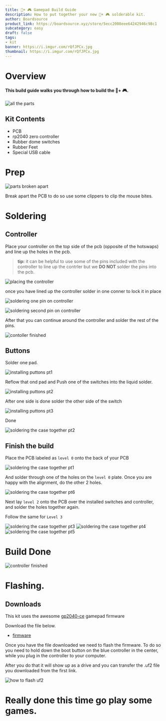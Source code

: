 ```yaml
---
title: 📱+ 🎮 Gamepad Build Guide
description: How to put together your new 📱+ 🎮 solderable kit.
author: Boardsource
product_link: https://boardsource.xyz/store/5ecc2008eee64242946c98c1
subcategory: easy
draft: false
tags: 
- kit
banner: https://i.imgur.com/rQfJPCx.jpg
thumbnail: https://i.imgur.com/rQfJPCx.jpg
---
```

# Overview
#### This build guide walks you through how to build the 📱+ 🎮.

![all the parts](https://i.imgur.com/04DtAWG.jpg)


## Kit Contents
* PCB
* rp2040 zero controller
* Rubber dome switches
* Rubber Feet
* Special USB cable


# Prep
![parts broken apart](https://i.imgur.com/JtGC1qK.jpg)

Break apart the PCB to do so use some clippers to clip the mouse bites.

# Soldering

## Controller 

Place your controller on the top side of the pcb (opposite of the hotswaps) and line up the holes in the pcb. 
> **tip:** it can be helpful to use some of the pins included with the controller to line up the contrler but we **DO NOT** solder the pins into the pcb.

![placing the controller](https://i.imgur.com/GFYKI9b.jpg)

once you have lined up the controller solder in one conner to lock it in place 

![soldering one pin on controller](https://i.imgur.com/UlGWFDL.jpg)

![soldering second pin on controller](https://i.imgur.com/35kZK2f.jpg)

After that you can continue around the controller and solder the rest of the pins.

![contoller finished](https://i.imgur.com/nyWRj08.jpg)

## Buttons

Solder one pad.

![installing puttons pt1](https://i.imgur.com/ppEJNCD.jpg)

Reflow that ond pad and Push one of the switches into the liquid solder.

![installing puttons pt2](https://i.imgur.com/Lz2BGZz.jpg)

After one side is done solder the other side of the switch

![installing puttons pt3](https://i.imgur.com/iGbdQBr.jpg)

Done 

![soldering the case together pt2](https://i.imgur.com/rdBeVqv.jpg)


## Finish the build

Place the PCB labeled as `level 0` onto the back of your PCB

![soldering the case together pt1](https://i.imgur.com/2SxWWA9.jpg)

And solder through one of the holes on the `level 0` plate.
Once you are happy with the alignment, do the other 2 holes. 

![soldering the case together pt6](https://i.imgur.com/XnTv3XA.jpg)

Next lay `level 2` onto the PCB over the installed switches and controller, and solder the holes together again.


Follow the same for `Level 3`

![soldering the case together pt3](https://i.imgur.com/PZ0YJxf.jpg)
![soldering the case together pt4](https://i.imgur.com/DOeSVt6.jpg)
![soldering the case together pt5](https://i.imgur.com/WtQTW4l.jpg)
# Build Done
![controller finished](https://i.imgur.com/rQfJPCx.jpg)
# Flashing.

## Downloads
This kit uses the awesome [gp2040-ce](https://gp2040-ce.info/) gamepad firmware 

Download the file below.
* [firmware](https://github.com/OpenStickCommunity/GP2040-CE/releases/download/v0.7.9/GP2040-CE_0.7.9_WaveshareZero.uf2)


Once you have the file downloaded we need to flash the firmware. 
To do so you need to hold down the boot button on the blue controller in the center, while you plug in the controller to your computer.

After you do that it will show up as a drive and you can transfer the .uf2 file you downloaded from the first link.

![how to flash uf2](https://images.boardsource.xyz/how_to_uf2_flash.gif)

# Really done this time go play some games.